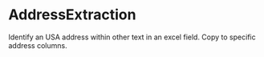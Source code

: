 # AddressExtraction
Identify an USA address within other text in an excel field.  Copy to specific address columns.
